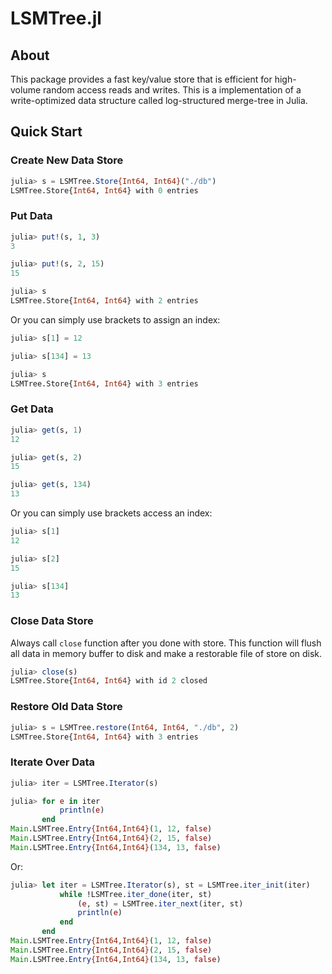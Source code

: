 # LSMTree.jl

## About

This package provides a fast key/value store that is efficient for high-volume 
random access reads and writes. This is a implementation of a write-optimized 
data structure called log-structured merge-tree in Julia.

## Quick Start

### Create New Data Store

```julia
julia> s = LSMTree.Store{Int64, Int64}("./db")
LSMTree.Store{Int64, Int64} with 0 entries
```

### Put Data

```julia
julia> put!(s, 1, 3)
3

julia> put!(s, 2, 15)
15

julia> s
LSMTree.Store{Int64, Int64} with 2 entries
```

Or you can simply use brackets to assign an index:

```julia
julia> s[1] = 12

julia> s[134] = 13

julia> s
LSMTree.Store{Int64, Int64} with 3 entries
```

### Get Data

```julia
julia> get(s, 1)
12

julia> get(s, 2)
15

julia> get(s, 134)
13
```

Or you can simply use brackets access an index:

```julia
julia> s[1]
12

julia> s[2]
15

julia> s[134]
13
```

### Close Data Store

Always call `close` function after you done with store. This function will flush
all data in memory buffer to disk and make a restorable file of store on disk.

```julia
julia> close(s)
LSMTree.Store{Int64, Int64} with id 2 closed
```

### Restore Old Data Store

```julia 
julia> s = LSMTree.restore(Int64, Int64, "./db", 2)
LSMTree.Store{Int64, Int64} with 3 entries
```

### Iterate Over Data

```julia
julia> iter = LSMTree.Iterator(s)

julia> for e in iter
           println(e)
       end
Main.LSMTree.Entry{Int64,Int64}(1, 12, false)
Main.LSMTree.Entry{Int64,Int64}(2, 15, false)
Main.LSMTree.Entry{Int64,Int64}(134, 13, false)
```

Or:

```julia
julia> let iter = LSMTree.Iterator(s), st = LSMTree.iter_init(iter)
           while !LSMTree.iter_done(iter, st)
               (e, st) = LSMTree.iter_next(iter, st)
               println(e)
           end
       end
Main.LSMTree.Entry{Int64,Int64}(1, 12, false)
Main.LSMTree.Entry{Int64,Int64}(2, 15, false)
Main.LSMTree.Entry{Int64,Int64}(134, 13, false)
```